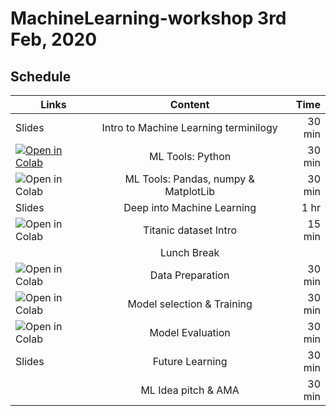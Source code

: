 # MachineLearning-workshop 3rd Feb, 2020

## Schedule

| Links   |      Content      |  Time |
|----------|:-------------:|------:|
| Slides |  Intro to Machine Learning terminilogy | 30 min |
| <a href="https://colab.research.google.com/github/"><img src="https://colab.research.google.com/assets/colab-badge.svg" alt="Open in Colab" title="Open and Execute in Google Colaboratory"></a> |    ML Tools: Python |   30 min |
| <a href="https://colab.research.google.com/github/"><img align="left" src="https://colab.research.google.com/assets/colab-badge.svg" alt="Open in Colab" title="Open and Execute in Google Colaboratory"></a> | ML Tools: Pandas, numpy & MatplotLib | 30 min |
| Slides | Deep into Machine Learning | 1 hr |
| <a href="https://colab.research.google.com/github/"><img align="left" src="https://colab.research.google.com/assets/colab-badge.svg" alt="Open in Colab" title="Open and Execute in Google Colaboratory"></a> | Titanic dataset Intro | 15 min |
|  | Lunch Break |  |
| <a href="https://colab.research.google.com/github/"><img align="left" src="https://colab.research.google.com/assets/colab-badge.svg" alt="Open in Colab" title="Open and Execute in Google Colaboratory"></a> | Data Preparation | 30 min |
| <a href="https://colab.research.google.com/github/"><img align="left" src="https://colab.research.google.com/assets/colab-badge.svg" alt="Open in Colab" title="Open and Execute in Google Colaboratory"></a> | Model selection & Training  | 30 min |
| <a href="https://colab.research.google.com/github/"><img align="left" src="https://colab.research.google.com/assets/colab-badge.svg" alt="Open in Colab" title="Open and Execute in Google Colaboratory"></a> | Model Evaluation | 30 min |
| Slides | Future Learning | 30 min |
|  | ML Idea pitch & AMA | 30 min |
